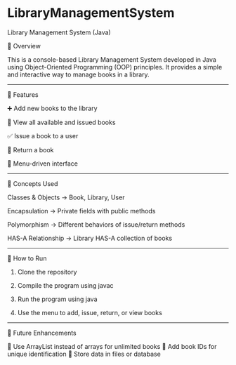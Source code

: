 # LibraryManagementSystem

Library Management System (Java)

🔹 Overview

This is a console-based Library Management System developed in Java using Object-Oriented Programming (OOP) principles. It provides a simple and interactive way to manage books in a library.


---

🔹 Features

➕ Add new books to the library

📖 View all available and issued books

✅ Issue a book to a user

🔄 Return a book

🎯 Menu-driven interface



---

🔹 Concepts Used

Classes & Objects → Book, Library, User

Encapsulation → Private fields with public methods

Polymorphism → Different behaviors of issue/return methods

HAS-A Relationship → Library HAS-A collection of books



---

🔹 How to Run

1. Clone the repository


2. Compile the program using javac


3. Run the program using java


4. Use the menu to add, issue, return, or view books




---

🔹 Future Enhancements

🚀 Use ArrayList instead of arrays for unlimited books
🚀 Add book IDs for unique identification
🚀 Store data in files or database
